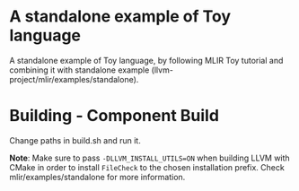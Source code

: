 # A standalone example of Toy language

A standalone example of Toy language, by following MLIR Toy tutorial and combining it with standalone example (llvm-project/mlir/examples/standalone).

# Building - Component Build

Change paths in build.sh and run it.

**Note**: Make sure to pass `-DLLVM_INSTALL_UTILS=ON` when building LLVM with CMake in order to install `FileCheck` to the chosen installation prefix. Check mlir/examples/standalone for more information.